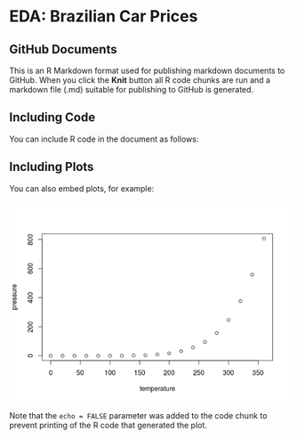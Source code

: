 EDA: Brazilian Car Prices
================

GitHub Documents
----------------

This is an R Markdown format used for publishing markdown documents to GitHub. When you click the **Knit** button all R code chunks are run and a markdown file (.md) suitable for publishing to GitHub is generated.

Including Code
--------------

You can include R code in the document as follows:

Including Plots
---------------

You can also embed plots, for example:

![](fipe_files/figure-markdown_github/pressure-1.png)

Note that the `echo = FALSE` parameter was added to the code chunk to prevent printing of the R code that generated the plot.
